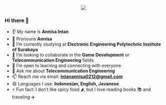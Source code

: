 <p align="center">
  <img src="https://capsule-render.vercel.app/api?type=waving&height=300&color=gradient&text=Hello%20Everyone&textBg=false&animation=twinkling&reversal=false&desc=Annisa%20Intan's%20Page" />
</p>

### Hi there 👋
* 👂 My name is **Annisa Intan**
* 👩 Pronouns **Annisa**
* 🌱 I’m currently studying at **Electronic Engineering Polytechnic Institute of Surabaya**  
* 👯 I’m looking to collaborate in the **Game Development** or **Telecommunication Engineering** fields  
* 🤔 I’m open to learning and connecting with everyone  
* 💬 Ask me about **Telecommunication Engineering**  
* 📫 Reach me via email: **intanannisa0212@gmail.com**  
* 😄 Languages I use: **Indonesian, English, Javanese**  
* ⚡ Fun fact: I don’t like spicy food 🌶️, but I love reading books 📚 and traveling ✈️
